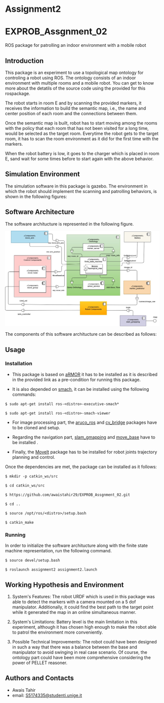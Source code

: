 # Assignment2

# EXPROB_Assgnment_02
ROS package for patrolling an indoor environment with a mobile robot

## Introduction
This package is an experiment to use a topological map ontology for controling a robot using ROS. The ontology consists of an indoor environment
with multiple rooms and a mobile robot. You can get to know more about the detatils of the source code using the provided for this rospackage.

The robot starts in room E and by scanning the provided markers, it receives the information to build the semantic map, i.e., the name and center 
position of each room and the connections between them.

Once the semantic map is built, robot has to start moving among the rooms with the policy that each room that has not been visited for a long time,
would be selected as the target room. Everytime the robot gets to the target room, it has to scan the room environment as it did for the first time
with the markers.

When the robot battery is low, it goes to the charger which is placed in room E, sand wait for some times before to start again with the above behavior.

## Simulation Environment
The simulation software in this package is gazebo. The environment in which the robot should implement the 
scanning and patrolling behaviors, is shown in the following figures:

## Software Architecture
The software architucture is represented in the following figure.

<p align="center">
<img src="assignment2/diagrams/UML_Assignment_02.jpg" width="800" title="sofar">
</p>


The components of this software architucture can be described as follows:

## Usage
### Installation
* This package is based on [aRMOR](https://github.com/EmaroLab/armor) it has to be installed as it is described
in the provided link as a pre-condition for running this package.

* It is also depended on [smach](http://wiki.ros.org/smach), it can be installed using the following commands:

```bashscript
$ sudo apt-get install ros-<distro>-executive-smach*
```
```bashscript
$ sudo apt-get install ros-<distro>-smach-viewer
```

* For image processing part, the [aruco_ros](https://github.com/CarmineD8/aruco_ros) and [cv_bridge](http://wiki.ros.org/cv_bridge) packages have to be cloned and setup.

* Regarding the navigation part, [slam_gmapping](http://wiki.ros.org/slam_gmapping)  and [move_base](http://wiki.ros.org/move_base) have to be installed .

* Finally, the [MoveIt](https://moveit.ros.org/) package has to be installed for robot joints trajectory planning and control.


Once the dependencies are met, the package can be installed as it follows:

```bashscript
$ mkdir -p catkin_ws/src
```
```bashscript
$ cd catkin_ws/src
```
```bashscript
$ https://github.com/awaistahir29/EXPROB_Assgnment_02.git
```
```bashscript
$ cd ..
```
```bashscript
$ source /opt/ros/<distro>/setup.bash
```
```bashscript
$ catkin_make
```

### Running
In order to initialize the software architucture along with the finite state machine representation, run the following command.

```bashscript
$ source devel/setup.bash
```
```bashscript
$ roslaunch assignment2 assignment2.launch
```

## Working Hypothesis and Environment

1. System's Features: The robot URDF which is used in this package was able to detect the markers with a camera mounted on a 5 dof manipulator. 
Additionally, it could find the best path to the target point while it generated the map in an online simultaneous manner.

2. System's Limitations: Battery level is the main limitation in this experiment, although it has chosen high enough to make the robot able to 
patrol the environment more conveniently.

3. Possible Technical Improvements: The robot could have been designed in such a way that there was a balance between the base and manipulator 
to avoid swinging in real case scenario. Of course, the ontology part could have been more comprehensive considering the power of PELLET reasoner.

## Authors and Contacts
- Awais Tahir
- email: S5174335@studenti.unige.it
